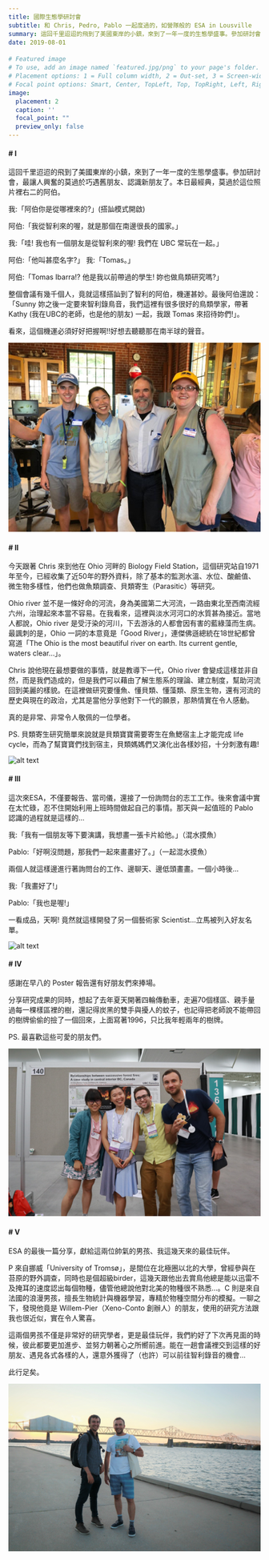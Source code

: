 ```yaml
---
title: 國際生態學研討會
subtitle: 和 Chris, Pedro, Pablo 一起度過的，如營隊般的 ESA in Lousville 
summary: 這回千里迢迢的飛到了美國東岸的小鎮，來到了一年一度的生態學盛事。參加研討會，最讓人興奮的莫過...
date: 2019-08-01

# Featured image
# To use, add an image named `featured.jpg/png` to your page's folder.
# Placement options: 1 = Full column width, 2 = Out-set, 3 = Screen-width
# Focal point options: Smart, Center, TopLeft, Top, TopRight, Left, Right, BottomLeft, Bottom, BottomRight
image:
  placement: 2
  caption: ''
  focal_point: ""
  preview_only: false
---
```


#### # I
這回千里迢迢的飛到了美國東岸的小鎮，來到了一年一度的生態學盛事。參加研討會，最讓人興奮的莫過於巧遇舊朋友、認識新朋友了。本日最經典，莫過於這位照片裡右二的阿伯。

我:「阿伯你是從哪裡來的?」(搭訕模式開啟)

阿伯:「我從智利來的喔，就是那個在南邊很長的國家。」

我:「哇! 我也有一個朋友是從智利來的喔! 我們在 UBC 常玩在一起。」

阿伯:「他叫甚麼名字?」
我:「Tomas。」

阿伯:「Tomas Ibarra!? 他是我以前帶過的學生! 妳也做鳥類研究嗎?」

整個會議有幾千個人，竟就這樣搭訕到了智利的阿伯，機運甚妙。最後阿伯還說：「Sunny 妳之後一定要來智利錄鳥音，我們這裡有很多很好的鳥類學家，帶著 Kathy (我在UBC的老師，也是他的朋友) 一起，我跟 Tomas 來招待妳們!」。

看來，這個機運必須好好把握啊!!好想去聽聽那在南半球的聲音。

![alt text](IMG-20190810-WA0001.jpg "")

#### # II
今天跟著 Chris 來到他在 Ohio 河畔的 Biology Field Station，這個研究站自1971年至今，已經收集了近50年的野外資料，除了基本的監測水溫、水位、酸鹼值、微生物多樣性，他們也做魚類調查、貝類寄生（Parasitic）等研究。

Ohio river 並不是一條好命的河流，身為美國第二大河流，一路由東北至西南流經六州，治理起來本當不容易。在我看來，這裡與淡水河河口的水質甚為接近。當地人都說，Ohio river 是受汙染的河川，下去游泳的人都會因有害的藍綠藻而生病。最諷刺的是，Ohio 一詞的本意竟是「Good River」，連傑佛遜總統在18世紀都曾寫道「The Ohio is the most beautiful river on earth. Its current gentle, waters clear…」。

Chris 說他現在最想要做的事情，就是教導下一代，Ohio river 會變成這樣並非自然，而是我們造成的，但是我們可以藉由了解生態系的理論、建立制度，幫助河流回到美麗的樣貌。在這裡做研究要懂魚、懂貝類、懂藻類、原生生物，還有河流的歷史與現在的政治，尤其是當他分享他對下一代的願景，那熱情實在令人感動。

真的是非常、非常令人敬佩的一位學者。

PS. 貝類寄生研究簡單來說就是貝類寶寶需要寄生在魚鰓宿主上才能完成 life cycle，而為了幫寶寶們找到宿主，貝類媽媽們又演化出各樣妙招，十分刺激有趣!



![alt text](IMG_5926_1.jpg "")

#### # III
這次來ESA，不僅要報告、當司儀，還接了一份詢問台的志工工作。後來會議中實在太忙碌，忍不住開始利用上班時間做起自己的事情。那天與一起值班的 Pablo 認識的過程就是這樣的...

我:「我有一個朋友等下要演講，我想畫一張卡片給他。」（混水摸魚）

Pablo:「好啊沒問題，那我們一起來畫畫好了。」（一起混水摸魚）

兩個人就這樣邊進行著詢問台的工作、邊聊天、邊低頭畫畫。一個小時後...

我:「我畫好了!」

Pablo:「我也是喔!」

一看成品，天啊! 竟然就這樣開發了另一個藝術家 Scientist...立馬被列入好友名單。

![alt text](IMG_5959.jpg "")

#### # IV
感謝在早八的 Poster 報告還有好朋友們來捧場。

分享研究成果的同時，想起了去年夏天開著四輪傳動車，走遍70個樣區、親手量過每一棵樣區裡的樹，還記得炭黑的雙手與擾人的蚊子，也記得把老師說不能帶回的樹牌偷偷的撿了一個回來，上面寫著1996，只比我年輕兩年的樹牌。

PS. 最喜歡這些可愛的朋友們。

![alt text](featured.jpg "")

#### # V
ESA 的最後一篇分享，獻給這兩位帥氣的男孩、我這幾天來的最佳玩伴。

P 來自挪威「University of Tromsø」，是間位在北極圈以北的大學，曾經參與在苔原的野外調查，同時也是個超級birder，這幾天跟他出去賞鳥他總是能以迅雷不及掩耳的速度認出每個物種，儘管他總說他對北美的物種很不熟悉…。C 則是來自法國的浪漫男孩，擅長生物統計與機器學習，專精於物種空間分布的模擬。一聊之下，發現他竟是 Willem-Pier（Xeno-Conto 創辦人）的朋友，使用的研究方法跟我也很近似，實在令人驚喜。

這兩個男孩不僅是非常好的研究學者，更是最佳玩伴，我們約好了下次再見面的時候，彼此都要更加進步、並努力朝著心之所嚮前進。能在一趟會議裡交到這樣的好朋友、遇見各式各樣的人，還意外獲得了（也許）可以前往智利錄音的機會...

此行足矣。

![alt text](IMG_5995_2.jpg "")
